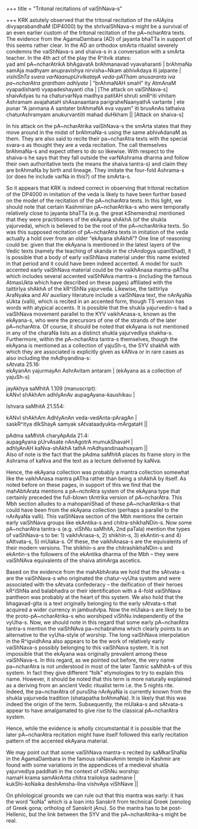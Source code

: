 +++
title = "Tritonal recitations of vaiShNava-s"

+++
KRK astutely observed that the tritonal recitation of the nAlAyira
divyaprabandhaM (DP4000) by the shrIvaiShNava-s might be a survival of
an even earlier custom of the tritonal recitation of the pA\~ncharAtra
texts. The evidence from the AgamaDambara (AD) of jayanta bhaTTa in
support of this seems rather clear. In the AD an orthodox smArta
ritualist severely condemns the vaiShNava-s and shaiva-s in a
conversation with a smArta teacher. In the 4th act of the play the
R^itvik states:  
yad amI pA\~ncharAtrikA bhAgavatA brAhmanavad vyavaharanti | brAhmaNa
samAja madhyam anupravishya nirvisha\~Nkam abhivAdaya iti jalpante |
*vishiShTa svara varNaanupUrvIkatayA veda-pATham anusaranta iva
pa\~ncharAtra grantham adhIyate* | “brAhmaNAH smaH” ity AtmAnaM
vyapadishanti vyapadeshayanti cha | \[The attack on vaiShNava-s\]  
shaivAdyas tu na chaturvarNya madhya patitAH shruti smR^iti vihitam
Ashramam avajahataH shAsanaantara parigraheNaanyathA vartante | ete
punar “A janmana A santater brAhmaNA eva vayam” iti bruvAnAs tathaiva
chaturAshramyam anukurvantiiti mahad duHkham || \[Attack on shaiva-s\]

In his attack on the pA\~ncharAtrika vaiShNava-s the smArta states that
they move around in the midst of brAhmaNa-s using the same abhivAdanaM
as them. They are also said to recite their pa\~ncharAtra texts with the
special svara-s as thought they are a veda recitation. The call
themselves brAhmaNa-s and expect others to do so likewise. With respect
to the shaiva-s he says that they fall outside the varNAshrama dharma
and follow their own authoritative texts (he means the shaiva tantra-s)
and claim they are brAhmaNa by birth and lineage. They imitate the
four-fold Ashrama-s (or does he include varNa in this?) of the smArta-s.

So it appears that KRK is indeed correct in observing that tritonal
recitation of the DP4000 in imitation of the veda is likely to have been
further based on the model of the recitation of the pA\~ncharAtra texts.
In this light, we should note that certain Kashmirian pA\~ncharAtrika-s
who were temporally relatively close to jayanta bhaTTa (e.g. the great
kShemendra) mentioned that they were practitioners of the ekAyana shAkhA
(of the shukla yajurveda), which is believed to be the root of the
pA\~ncharAtrika texts. So was this supposed recitation of pA\~ncharAtra
texts in imitation of the veda actually a hold over from an older
“ekAyana shAkhA”? One line of reasoning could be: given that the
ekAyana is mentioned in the latest layers of the Vedic texts (namely the
teaching of skanda in the chAndogya upaniShad), it is possible that a
body of early vaiShNava material under this name existed in that period
and it could have been indeed accented. A model for such accented early
vaiShNava material could be the vaikhAnasa mantra-pATha which includes
several accented vaiShNAva mantra-s (including the famous AtmasUkta
which have described on these pages) affiliated with the taittirIya
shAkhA of the kR^iShNa yajurveda. Likewise, the taittirIya AraNyaka and
AV auxiliary literature include a vaiShNava text, the nArAyaNa sUkta
(valli), which is recited in an accented form, though TS version has
words with atypical accents. It is possible that the shukla yajurvedin-s
had a vaiShNava movement parallel to the KYV vaikhAnasa-s, known as the
ekAyana-s, who were the precursors of one of the strands of the later
pA\~ncharAtra. Of course, it should be noted that ekAyana is not
mentioned in any of the charaNa lists as a distinct shukla yajurvedIya
shakha-s. Furthermore, within the pA\~ncharAtra tantra-s themselves,
though the ekAyana is mentioned as a collection of yajuSh-s, the SYV
shakhA with which they are associated is explicitly given as kANva or in
rare cases as also including the mAdhyandina-s:  
sAtvata 25.16:  
ekAyanAn yajurmayAn AshrAvitam antaram | (ekAyana as a collection of
yajuSh-s)

jayAkhya saMhitA 1.109 (manuscript):  
kANvI shAkhAm adhIyAnAv aupagAyana-kaushikau |

Ishvara saMhitA 21.554:

kANvI shAkhAm AdhIyAnAn veda-vedAnta-pAragAn |  
saskR^itya dIkShayA samyak sAtvataadyukta-mArgataH ||

pAdma saMhitA charyApAda 21.4:  
aupagAyana pUrvAsate nAnAgotrA mumukShavaH |  
adhIyAnAH kaNva-shAkhA tathA mAdhyandinaahvayam ||  
Also of note is the fact that the pAdma saMhitA places its frame story
in the Ashrama of kaNva and the text as a lecture delivered by kaNva.

Hence, the ekAyana collection was probably a mantra collection somewhat
like the vaikhAnasa mantra pATha rather than being a shAkhA by itself.
As noted before on these pages, in support of this we find that the
mahAbhArata mentions a pA\~nchrAtra system of the ekAyana type that
certainly preceded the full-blown tAntrika version of pA\~ncharAtra.
This Mbh section alludes to a mahopaniShad of these pA\~ncharAtrika-s
that could have been from the ekAyana collection (perhaps a parallel to
the nArAyaNa valli). This vaiShNava section of the Mbh mentions the
certain early vaiShNava groups like ekAntika-s and chitra-shikhaNDin-s.
Now some pA\~ncharAtra tantra-s (e.g. viShNu saMhitA, 2nd paTala)
mention the types of vaiShNava-s to be: 1) vaikhAnasa-s, 2) shikhin-s,
3) ekAntin-s and 4) sAttvata-s, 5) mUlaka-s. Of these, the vaikhAnasa-s
are the equivalents of their modern versions.  The shikhin-s are the
chitrashikhaNDin-s and ekAntin-s the followers of the ekAntika dharma of
the Mbh – they were vaiShNAva equivalents of the shaiva atimArga
ascetics.

Based on the evidence from the mahAbhArata we hold that the sAtvata-s
are the vaiShNava-s who originated the chatur-vyUha system and were
associated with the sAtvata confederacy – the deification of their
heroes kR^iShNa and balabhadra or their identification with a 4-fold
vaiShNava pantheon was probably at the heart of this system. We also
hold that the bhagavad-gIta is a text originally belonging to the early
sAtvata-s that acquired a wider currency in jambudvIpa. Now the mUlaka-s
are likely to be the proto-pA\~ncharAtrika-s who worshiped viShNu
independently of the vyUha-s. Now, we should note in this regard that
some early pA\~ncharAtra tantra-s mention the vaiShNAva pa\~nchabrahma
which clearly points to an alternative to the vyUha-style of worship.
The long vaiShNava interpolation in the R^igvidhAna also appears to be
the work of relatively early vaiShNava-s possibly belonging to this
vaiShNava system. It is not impossible that the ekAyana was originally
prevalent among these vaiShNava-s. In this regard, as we pointed out
before, the very name pa\~ncharAtra is not understood in most of the
later Tantric saMhitA-s of this system. In fact they give different
“folk” etymologies to try to explain this name. However, it should be
noted that this term is more naturally explained as a deriving from an
ancient Vedic ritualist term i.e. the 5 nights rite. Indeed, the
pa\~ncharAtra of puruSha nArAyaNa is currently known from the shukla
yajurveda tradition (shatapatha brAhmaNa). It is likely that this was
indeed the origin of the term. Subsequently, the mUlaka-s and sAtvata-s
appear to have amalgamated to give rise to the classical pA\~ncharAtra
system.

Hence, while the evidence is wholly circumstantial it is possible that
the later pA\~ncharAtra recitation might have itself followed this early
recitation pattern of the accented ekAyana material.

We may point out that some vaiShNava mantra-s recited by saMkarShaNa in
the AgamaDambara in the famous raNasvAmin temple in Kashmir are found
with some variations in the appendices of a medieval shukla yajurvedIya
paddhati in the context of viShNu worship:  
namaH krama samAkrAnta chitra trailokya sadmane |  
kukShi-koNaika deshAmsha-lIna vishvAya viShNave ||

On philological grounds we can rule out that this mantra was early: it
has the word “koNa” which is a loan into Sanskrit from technical Greek
(xenolog of Greek gona; ortholog of Sanskrit jAnu). So the mantra has to
be post-Hellenic, but the link between the SYV and the pA\~ncharAtrika-s
might be real.
